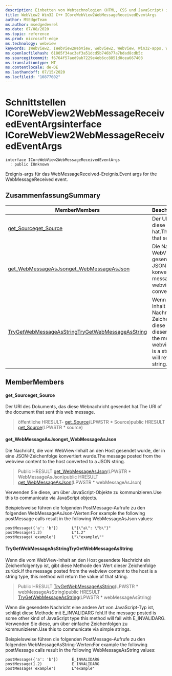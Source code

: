 ```yaml
---
description: Einbetten von Webtechnologien (HTML, CSS und JavaScript) in ihre systemeigenen Anwendungen mit dem Microsoft Edge WebView2-Steuerelement
title: WebView2 Win32 C++ ICoreWebView2WebMessageReceivedEventArgs
author: MSEdgeTeam
ms.author: msedgedevrel
ms.date: 07/08/2020
ms.topic: reference
ms.prod: microsoft-edge
ms.technology: webview
keywords: IWebView2, IWebView2WebView, webview2, WebView, Win32-apps, Win32, Edge, ICoreWebView2, ICoreWebView2Controller, Browser-Steuerelement, Edge-HTML, ICoreWebView2WebMessageReceivedEventArgs
ms.openlocfilehash: 61805f34ac3ef3a51dcd5b746b77a7bdad8cdb5c
ms.sourcegitcommit: f6764f57aed9ab7229e4eb6cc8851d0cea667403
ms.translationtype: MT
ms.contentlocale: de-DE
ms.lasthandoff: 07/15/2020
ms.locfileid: "10877602"
---
```

# <span data-ttu-id="de414-104">Schnittstellen ICoreWebView2WebMessageReceivedEventArgs</span><span class="sxs-lookup"><span data-stu-id="de414-104">interface ICoreWebView2WebMessageReceivedEventArgs</span></span> 

```
interface ICoreWebView2WebMessageReceivedEventArgs
  : public IUnknown
```

<span data-ttu-id="de414-105">Ereignis-args für das WebMessageReceived-Ereignis.</span><span class="sxs-lookup"><span data-stu-id="de414-105">Event args for the WebMessageReceived event.</span></span>

## <span data-ttu-id="de414-106">Zusammenfassung</span><span class="sxs-lookup"><span data-stu-id="de414-106">Summary</span></span>

 <span data-ttu-id="de414-107">Member</span><span class="sxs-lookup"><span data-stu-id="de414-107">Members</span></span>                        | <span data-ttu-id="de414-108">Beschreibungen</span><span class="sxs-lookup"><span data-stu-id="de414-108">Descriptions</span></span>
--------------------------------|---------------------------------------------
[<span data-ttu-id="de414-109">get_Source</span><span class="sxs-lookup"><span data-stu-id="de414-109">get_Source</span></span>](#get_source) | <span data-ttu-id="de414-110">Der URI des Dokuments, das diese Webnachricht gesendet hat.</span><span class="sxs-lookup"><span data-stu-id="de414-110">The URI of the document that sent this web message.</span></span>
[<span data-ttu-id="de414-111">get_WebMessageAsJson</span><span class="sxs-lookup"><span data-stu-id="de414-111">get_WebMessageAsJson</span></span>](#get_webmessageasjson) | <span data-ttu-id="de414-112">Die Nachricht, die vom WebView-Inhalt an den Host gesendet wurde, der in eine JSON-Zeichenfolge konvertiert wurde.</span><span class="sxs-lookup"><span data-stu-id="de414-112">The message posted from the webview content to the host converted to a JSON string.</span></span>
[<span data-ttu-id="de414-113">TryGetWebMessageAsString</span><span class="sxs-lookup"><span data-stu-id="de414-113">TryGetWebMessageAsString</span></span>](#trygetwebmessageasstring) | <span data-ttu-id="de414-114">Wenn die vom WebView-Inhalt an den Host gesendete Nachricht ein Zeichenfolgentyp ist, gibt diese Methode den Wert dieser Zeichenfolge zurück.</span><span class="sxs-lookup"><span data-stu-id="de414-114">If the message posted from the webview content to the host is a string type, this method will return the value of that string.</span></span>

## <span data-ttu-id="de414-115">Member</span><span class="sxs-lookup"><span data-stu-id="de414-115">Members</span></span>

#### <span data-ttu-id="de414-116">get_Source</span><span class="sxs-lookup"><span data-stu-id="de414-116">get_Source</span></span> 

<span data-ttu-id="de414-117">Der URI des Dokuments, das diese Webnachricht gesendet hat.</span><span class="sxs-lookup"><span data-stu-id="de414-117">The URI of the document that sent this web message.</span></span>

> <span data-ttu-id="de414-118">öffentliche HRESULT- [get_Source](#get_source)(LPWSTR \* Source)</span><span class="sxs-lookup"><span data-stu-id="de414-118">public HRESULT [get_Source](#get_source)(LPWSTR \* source)</span></span>

#### <span data-ttu-id="de414-119">get_WebMessageAsJson</span><span class="sxs-lookup"><span data-stu-id="de414-119">get_WebMessageAsJson</span></span> 

<span data-ttu-id="de414-120">Die Nachricht, die vom WebView-Inhalt an den Host gesendet wurde, der in eine JSON-Zeichenfolge konvertiert wurde.</span><span class="sxs-lookup"><span data-stu-id="de414-120">The message posted from the webview content to the host converted to a JSON string.</span></span>

> <span data-ttu-id="de414-121">Public HRESULT [get_WebMessageAsJson](#get_webmessageasjson)(LPWSTR \* WebMessageAsJson)</span><span class="sxs-lookup"><span data-stu-id="de414-121">public HRESULT [get_WebMessageAsJson](#get_webmessageasjson)(LPWSTR \* webMessageAsJson)</span></span>

<span data-ttu-id="de414-122">Verwenden Sie diese, um über JavaScript-Objekte zu kommunizieren.</span><span class="sxs-lookup"><span data-stu-id="de414-122">Use this to communicate via JavaScript objects.</span></span>

<span data-ttu-id="de414-123">Beispielsweise führen die folgenden PostMessage-Aufrufe zu den folgenden WebMessageAsJson-Werten:</span><span class="sxs-lookup"><span data-stu-id="de414-123">For example the following postMessage calls result in the following WebMessageAsJson values:</span></span>

```
postMessage({'a': 'b'})      L"{\"a\": \"b\"}"
postMessage(1.2)             L"1.2"
postMessage('example')       L"\"example\""
```

#### <span data-ttu-id="de414-124">TryGetWebMessageAsString</span><span class="sxs-lookup"><span data-stu-id="de414-124">TryGetWebMessageAsString</span></span> 

<span data-ttu-id="de414-125">Wenn die vom WebView-Inhalt an den Host gesendete Nachricht ein Zeichenfolgentyp ist, gibt diese Methode den Wert dieser Zeichenfolge zurück.</span><span class="sxs-lookup"><span data-stu-id="de414-125">If the message posted from the webview content to the host is a string type, this method will return the value of that string.</span></span>

> <span data-ttu-id="de414-126">Public HRESULT [TryGetWebMessageAsString](#trygetwebmessageasstring)(LPWSTR \* webMessageAsString)</span><span class="sxs-lookup"><span data-stu-id="de414-126">public HRESULT [TryGetWebMessageAsString](#trygetwebmessageasstring)(LPWSTR \* webMessageAsString)</span></span>

<span data-ttu-id="de414-127">Wenn die gesendete Nachricht eine andere Art von JavaScript-Typ ist, schlägt diese Methode mit E_INVALIDARG fehl.</span><span class="sxs-lookup"><span data-stu-id="de414-127">If the message posted is some other kind of JavaScript type this method will fail with E_INVALIDARG.</span></span> <span data-ttu-id="de414-128">Verwenden Sie diese, um über einfache Zeichenfolgen zu kommunizieren.</span><span class="sxs-lookup"><span data-stu-id="de414-128">Use this to communicate via simple strings.</span></span>

<span data-ttu-id="de414-129">Beispielsweise führen die folgenden PostMessage-Aufrufe zu den folgenden WebMessageAsString-Werten:</span><span class="sxs-lookup"><span data-stu-id="de414-129">For example the following postMessage calls result in the following WebMessageAsString values:</span></span>

```
postMessage({'a': 'b'})      E_INVALIDARG
postMessage(1.2)             E_INVALIDARG
postMessage('example')       L"example"
```

